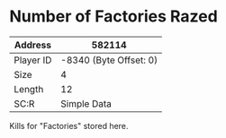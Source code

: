 #  Number of Factories Razed
Address   | 582114
----------|-------------
Player ID | -8340 (Byte Offset: 0)
Size 	  | 4
Length 	  | 12
SC:R      | Simple Data

Kills for "Factories" stored here.

